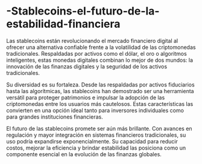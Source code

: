 # -Stablecoins-el-futuro-de-la-estabilidad-financiera
Las stablecoins están revolucionando el mercado financiero digital al ofrecer una alternativa confiable frente a la volatilidad de las criptomonedas tradicionales. Respaldadas por activos como el dólar, el oro o algoritmos inteligentes, estas monedas digitales combinan lo mejor de dos mundos: la innovación de las finanzas digitales y la seguridad de los activos tradicionales.

Su diversidad es su fortaleza. Desde las respaldadas por activos fiduciarios hasta las algorítmicas, las stablecoins han demostrado ser una herramienta versátil para proteger patrimonios e impulsar la adopción de las criptomonedas entre los usuarios más cautelosos. Estas características las convierten en una opción ideal tanto para inversores individuales como para grandes instituciones financieras.

El futuro de las stablecoins promete ser aún más brillante. Con avances en regulación y mayor integración en sistemas financieros tradicionales, su uso podría expandirse exponencialmente. Su capacidad para reducir costos, mejorar la eficiencia y brindar estabilidad las posiciona como un componente esencial en la evolución de las finanzas globales.
